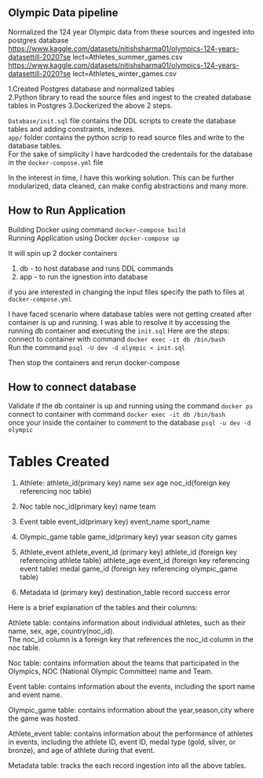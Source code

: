 ## Olympic Data pipeline

 Normalized the 124 year Olympic data from these sources and ingested into postgres database 
 https://www.kaggle.com/datasets/nitishsharma01/olympics-124-years-datasettill-2020?se lect=Athletes_summer_games.csv\
 https://www.kaggle.com/datasets/nitishsharma01/olympics-124-years-datasettill-2020?se lect=Athletes_winter_games.csv

1.Created Postgres database and normalized tables\
2.Python library to read the source files and ingest to the created database tables in Postgres
3.Dockerized the above 2 steps. 

`Database/init.sql` file contains the DDL scripts to create the database tables and adding constraints, indexes.\
`app/` folder contains the python scrip to read source files and write to the database tables.\
For the sake of simplicity I have hardcoded the credentails for the database in the `docker-compose.yml` file

In the interest in time, I have this working solution. 
This can be further modularized, data cleaned, can make config abstractions and many more.


## How to Run Application

Building Docker using command `docker-compose build`\
Running Application using Docker `docker-compose up`

It will spin up 2 docker containers
1. db - to host database and runs DDL commands
2. app - to run the ignestion into database

if you are interested in changing the input files specify the path to files at `docker-compose.yml`

I have faced scenario where database tables were not getting created after container is up and running.
I was able to resolve it by accessing the running db container and executing the `init.sql`
Here are the steps:
connect to container with command `docker exec -it db /bin/bash`\
Run the command `psql -U dev -d olympic < init.sql`

Then stop the containers and rerun docker-compose

## How to connect database

Validate if the db container is up and running using the command `docker ps`\
connect to container with command `docker exec -it db /bin/bash`\
once your inside the container to comment to the database `psql -u dev -d olympic`

# Tables Created
1. Athlete:
		athlete_id(primary key)
    name
    sex
    age
    noc_id(foreign key referencing noc table)
		
2. Noc table
		noc_id(primary key)
		name
		team
		
3. Event table
		event_id(primary key)
		event_name
		sport_name
		
4. Olympic_game table
		game_id(primary key)
		year
		season
		city
		games
		
5. Athlete_event
		athlete_event_id (primary key)
		athlete_id (foreign key referencing athlete table)
		athlete_age
		event_id (foreign key referencing event table)
		medal
		game_id (foreign key referencing olympic_game table)

6. Metadata
    id (primary key)
		destination_table
		record
		success
		error
		
		
Here is a brief explanation of the tables and their columns:

Athlete table: contains information about individual athletes, such as their name, sex, age, country(noc_id).\
The noc_id column is a foreign key that references the noc_id column in the noc table.

Noc table: contains information about the teams that participated in the Olympics, NOC (National Olympic Committee) name and Team.

Event table: contains information about the events, including the sport name and event name.

Olympic_game table: contains information about the year,season,city where the game was hosted.

Athlete_event table: contains information about the performance of athletes in events, including the athlete ID, event ID, medal type (gold, silver, or bronze), and age of athlete during that event.

Metadata table: tracks the each record ingestion into all the above tables.

